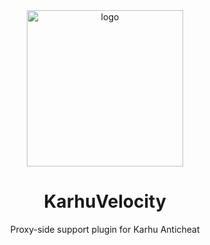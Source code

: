 <div align="center">
    <img src="https://karhu.ac/logo.svg" alt="logo" style="width: 250px;">
    <h1>KarhuVelocity</h1>
</div>

<p align="center">Proxy-side support plugin for Karhu Anticheat</p>
